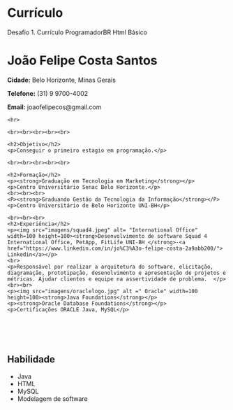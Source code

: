 # Currículo
Desafio 1. Currículo ProgramadorBR Html Básico
<!DOCTYPE html>
<html>
<head>
	<meta charset="utf-8">
	<meta name="viewport" content="width=device-width, initial-scale=1">
	<title>Currículo</title>
</head>
<body>
	<h1> João Felipe Costa Santos</h1>
	<p><strong>Cidade:</strong> Belo Horizonte, Minas Gerais</p>
	<p><strong>Telefone:</strong> (31) 9 9700-4002</p>
	<p><strong>Email:</strong> joaofelipecos@gmail.com</p>

	<hr>

	<br><br><br><br><br>

	<h2>Objetivo</h2>
	<p>Conseguir o primeiro estagio em programação.</p>

	<br><br><br><br><br>

	<h2>Formação</h2>
	<p><strong>Graduação em Tecnologia em Marketing</strong></p>
	<p>Centro Universitário Senac Belo Horizonte.</p>
	<br><br><br>
	<P><strong>Graduando Gestão da Tecnologia da Informação</strong></P>
	<p>Centro Universitário de Belo Horizonte UNI-BH</p>

	<br><br><br>
	<h2>Experiência</h2>
	<p><img src="imagens/squad4.jpeg" alt= "International Office" width=100 height=100><strong>Desenvolvimento de software Squad 4 International Office, PetApp, FitLife UNI-BH </strong>-<a href="https://www.linkedin.com/in/jo%C3%A3o-felipe-costa-2a9abb200/"> Linkedin</a></p>
	<br>
	<p>Responsável por realizar a arquitetura do software, elicitação, diagramação, prototipação, desenolvimento e apresentação de projetos e métricas. Ajudar clientes e equipe na assertividade de problema.  </p>
	<br><br>
	<p><img src="imagens/oraclelogo.jpg" alt =" Oracle" width=100 height=100><strong>Java Foundations</strong></p>
	<p><strong>Oracle Database Foundations</strong></p>
	<p>Certificações ORACLE Java, MySQL</p>

<br><br><br>
<h2>Habilidade</h2>
<p>
	<ul>
	<li>Java</li>
	<li>HTML</li>
	<li>MySQL</li>
	<li>Modelagem de software</li>
	</ul>
</p>

</body>
</html>
